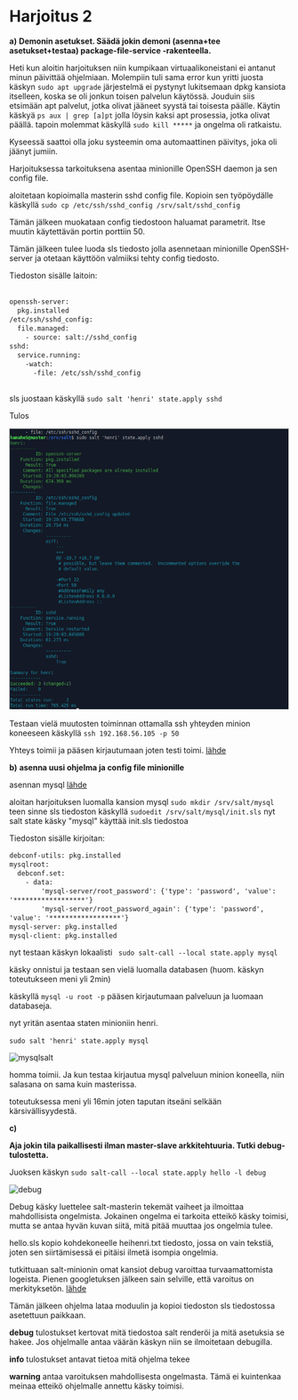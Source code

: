 # Harjoitus 2

**a)**
**Demonin asetukset. Säädä jokin demoni (asenna+tee asetukset+testaa) package-file-service -rakenteella.**

Heti kun aloitin harjoituksen niin kumpikaan virtuaalikoneistani ei antanut minun päivittää ohjelmiaan. 
Molempiin tuli sama error kun yritti juosta käskyn ```sudo apt upgrade```
järjestelmä ei pystynyt lukitsemaan dpkg kansiota itselleen, koska se oli jonkun toisen palvelun käytössä.
Jouduin siis etsimään apt palvelut, jotka olivat jääneet syystä tai toisesta päälle.
Käytin käskyä ```ps aux | grep [a]pt``` jolla löysin kaksi apt prosessia, jotka olivat päällä.
tapoin molemmat käskyllä ```sudo kill *****``` ja ongelma oli ratkaistu.

Kyseessä saattoi olla joku systeemin oma automaattinen päivitys, joka oli jäänyt jumiin.

Harjoituksessa tarkoituksena asentaa minionille OpenSSH daemon ja sen config file.

aloitetaan kopioimalla masterin sshd config file. Kopioin sen työpöydälle käskyllä ```sudo cp /etc/ssh/sshd_config /srv/salt/sshd_config```

Tämän jälkeen muokataan config tiedostoon haluamat parametrit. Itse muutin käytettävän portin porttiin 50.

Tämän jälkeen tulee luoda sls tiedosto jolla asennetaan minionille OpenSSH-server ja otetaan käyttöön valmiiksi tehty config tiedosto.

Tiedoston sisälle laitoin:

```

openssh-server:
  pkg.installed
/etc/ssh/sshd_config:
  file.managed:
    - source: salt://sshd_config
sshd:
  service.running:
    -watch:
      -file: /etc/ssh/sshd_config
      
```

sls juostaan käskyllä ```sudo salt 'henri' state.apply sshd```

Tulos


![nampb](https://github.com/Hamis95/ConfigManagement/blob/main/sshconfig.png)

Testaan vielä muutosten toiminnan ottamalla ssh yhteyden minion koneeseen käskyllä ```ssh 192.168.56.105 -p 50```

Yhteys toimii ja pääsen kirjautumaan joten testi toimi.
[lähde](http://terokarvinen.com/2018/pkg-file-service-control-daemons-with-salt-change-ssh-server-port/)


**b)**
**asenna uusi ohjelma ja config file minionille**


asennan mysql [lähde](http://terokarvinen.com/2018/mysql-automatic-install-with-salt-preseed-database-root-password/index.html)


aloitan harjoituksen luomalla kansion mysql ```sudo mkdir /srv/salt/mysql```
teen sinne sls tiedoston käskyllä ```sudoedit /srv/salt/mysql/init.sls```
nyt salt state käsky "mysql" käyttää init.sls tiedostoa

Tiedoston sisälle kirjoitan:

```
debconf-utils: pkg.installed
mysqlroot:
  debconf.set:
    - data:
        'mysql-server/root_password': {'type': 'password', 'value': '******************'}
        'mysql-server/root_password_again': {'type': 'password', 'value': '******************'}
mysql-server: pkg.installed
mysql-client: pkg.installed
```

nyt testaan käskyn lokaalisti ``` sudo salt-call --local state.apply mysql```

käsky onnistui ja testaan sen vielä luomalla databasen (huom. käskyn toteutukseen meni yli 2min)

käskyllä ```mysql -u root -p``` pääsen kirjautumaan palveluun ja luomaan databaseja.

nyt yritän asentaa staten minioniin henri.

```sudo salt 'henri' state.apply mysql```





![mysqlsalt](https://user-images.githubusercontent.com/64984528/114601818-9e53f400-9c9e-11eb-992f-a1fd502e9602.png)

homma toimii. Ja kun testaa kirjautua mysql palveluun minion koneella, niin salasana on sama kuin masterissa.

toteutuksessa meni yli 16min joten taputan itseäni selkään kärsivällisyydestä.




**c)**

**Aja jokin tila paikallisesti ilman master-slave arkkitehtuuria. Tutki debug-tulostetta.**

Juoksen käskyn ```sudo salt-call --local state.apply hello -l debug```

![debug](https://user-images.githubusercontent.com/64984528/114602943-d3ad1180-9c9f-11eb-82e1-f44659a54a66.png)

Debug käsky luettelee salt-masterin tekemät vaiheet ja ilmoittaa mahdollisista ongelmista. Jokainen ongelma ei tarkoita etteikö käsky toimisi, mutta 
se antaa hyvän kuvan siitä, mitä pitää muuttaa jos ongelmia tulee.

hello.sls kopio kohdekoneelle heihenri.txt tiedosto, jossa on vain tekstiä, joten sen siirtämisessä ei pitäisi ilmetä isompia ongelmia.

tutkittuaan salt-minionin omat kansiot debug varoittaa turvaamattomista logeista. Pienen googletuksen jälkeen sain selville, että varoitus on merkityksetön. [lähde](https://github.com/saltstack/salt/issues/33255)

Tämän jälkeen ohjelma lataa moduulin ja kopioi tiedoston sls tiedostossa asetettuun paikkaan.

**debug** tulostukset kertovat mitä tiedostoa salt renderöi ja mitä asetuksia se hakee. Jos ohjelmalle antaa väärän käskyn niin se ilmoitetaan debugilla.


**info** tulostukset antavat tietoa mitä ohjelma tekee


**warning** antaa varoituksen mahdollisesta ongelmasta. Tämä ei kuintenkaa meinaa etteikö ohjelmalle annettu käsky toimisi.



